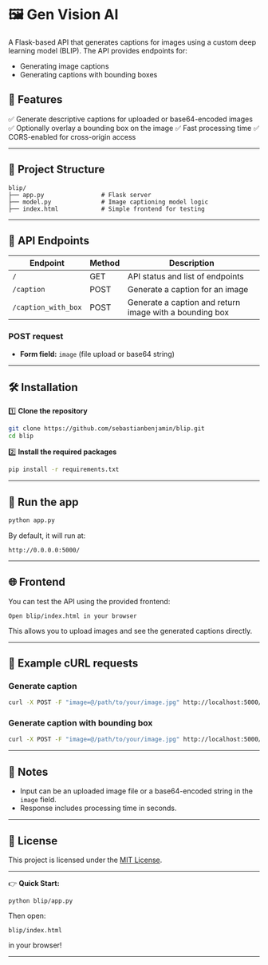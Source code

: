 # 🖼️ Gen Vision AI

A Flask-based API that generates captions for images using a custom deep learning model (BLIP). The API provides endpoints for:

* Generating image captions
* Generating captions with bounding boxes

## 🚀 Features

✅ Generate descriptive captions for uploaded or base64-encoded images
✅ Optionally overlay a bounding box on the image
✅ Fast processing time
✅ CORS-enabled for cross-origin access

---

## 📂 Project Structure

```
blip/
├── app.py                # Flask server
├── model.py              # Image captioning model logic
├── index.html            # Simple frontend for testing
```

---

## 🔑 API Endpoints

| Endpoint            | Method | Description                                             |
| ------------------- | ------ | ------------------------------------------------------- |
| `/`                 | GET    | API status and list of endpoints                        |
| `/caption`          | POST   | Generate a caption for an image                         |
| `/caption_with_box` | POST   | Generate a caption and return image with a bounding box |

### POST request

* **Form field:** `image` (file upload or base64 string)

---

## 🛠 Installation

1️⃣ **Clone the repository**

```bash
git clone https://github.com/sebastianbenjamin/blip.git
cd blip
```

2️⃣ **Install the required packages**

```bash
pip install -r requirements.txt
```

---

## 🚀 Run the app

```bash
python app.py
```

By default, it will run at:

```
http://0.0.0.0:5000/
```

---

## 🌐 Frontend

You can test the API using the provided frontend:

```
Open blip/index.html in your browser
```

This allows you to upload images and see the generated captions directly.

---

## 📝 Example cURL requests

### Generate caption

```bash
curl -X POST -F "image=@/path/to/your/image.jpg" http://localhost:5000/caption
```

### Generate caption with bounding box

```bash
curl -X POST -F "image=@/path/to/your/image.jpg" http://localhost:5000/caption_with_box
```

---

## 📌 Notes

* Input can be an uploaded image file or a base64-encoded string in the `image` field.
* Response includes processing time in seconds.

---

## 📄 License

This project is licensed under the [MIT License](LICENSE).

---

👉 **Quick Start:**

```
python blip/app.py
```

Then open:

```
blip/index.html
```

in your browser!

---
